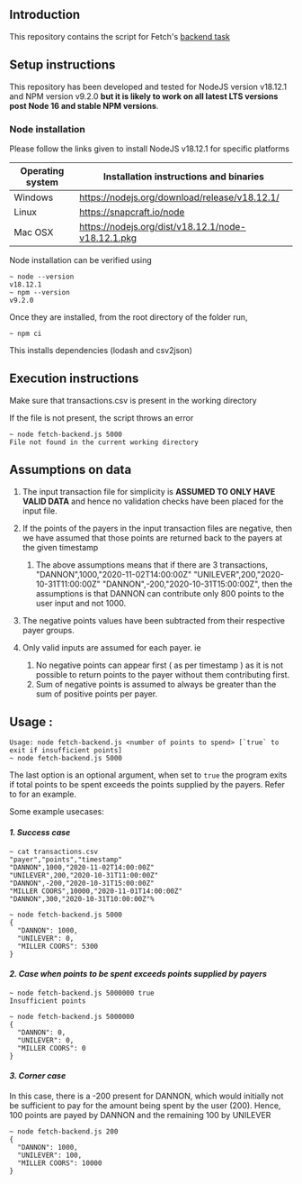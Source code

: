 
## Introduction

This repository contains the script for Fetch's  [backend task](https://docs.google.com/document/d/1Yn_xAonwLOINma3MquU5ag6KoNMkrH3uA-99pJvqaWs/edit)

## Setup instructions

This repository has been developed and tested for NodeJS version v18.12.1 and NPM version v9.2.0 **but it is likely to work on all latest LTS versions post Node 16 and stable NPM versions**. 

### Node installation


Please follow the links given to install NodeJS v18.12.1 for specific platforms

| Operating system      | Installation instructions and binaries |
| ----------- | ----------- |
| Windows      | https://nodejs.org/download/release/v18.12.1/       |
| Linux   |      https://snapcraft.io/node   |
| Mac OSX  |    https://nodejs.org/dist/v18.12.1/node-v18.12.1.pkg        |


Node installation can be verified using 

``` 
~ node --version 
v18.12.1
~ npm --version
v9.2.0
```

Once they are installed, from the root directory of the folder run, 

```
~ npm ci 
```

This installs dependencies (lodash and csv2json)

## Execution instructions

Make sure that transactions.csv is present in the working directory

If the file is not present, the script throws an error

```
~ node fetch-backend.js 5000
File not found in the current working directory
```

## Assumptions on data 

1. The input transaction file for simplicity is **ASSUMED TO ONLY HAVE VALID DATA** and hence no validation checks have been placed for the input file.
2. If the points of the payers in the input transaction files are negative, then we have assumed that those points are returned back to the payers at the given timestamp
    1. The above assumptions means that if there are 3 transactions, 
    "DANNON",1000,"2020-11-02T14:00:00Z"
    "UNILEVER",200,"2020-10-31T11:00:00Z"
    "DANNON",-200,"2020-10-31T15:00:00Z",
    then the assumptions is that DANNON can contribute only 800 points to the user input and not 1000. 

3. The negative points values have been subtracted from their respective payer groups.
4. Only valid inputs are assumed for each payer. ie
   1. No negative points can appear first ( as per timestamp ) as it is not possible to return points to the payer without them contributing first.
   2. Sum of negative points is assumed to always be greater than the sum of positive points per payer.
   


## Usage :

```
Usage: node fetch-backend.js <number of points to spend> [`true` to exit if insufficient points]
~ node fetch-backend.js 5000 
```

The last option is an optional argument, when set to `true` the program exits if total points to be spent exceeds the points supplied by the payers. Refer to 
for an example. 

Some example usecases: 

#### ***1. Success case***

```
~ cat transactions.csv
"payer","points","timestamp"
"DANNON",1000,"2020-11-02T14:00:00Z"
"UNILEVER",200,"2020-10-31T11:00:00Z"
"DANNON",-200,"2020-10-31T15:00:00Z"
"MILLER COORS",10000,"2020-11-01T14:00:00Z"
"DANNON",300,"2020-10-31T10:00:00Z"% 

~ node fetch-backend.js 5000
{
  "DANNON": 1000,
  "UNILEVER": 0,
  "MILLER COORS": 5300
}
```


#### ***2. Case when points to be spent exceeds points supplied by payers***
```
~ node fetch-backend.js 5000000 true
Insufficient points
```
```
~ node fetch-backend.js 5000000
{
  "DANNON": 0,
  "UNILEVER": 0,
  "MILLER COORS": 0
}
```

#### ***3. Corner case***

In this case, there is a -200 present for DANNON, which would initially not be sufficient to pay for the amount being spent by the user (200). Hence, 100 points are payed by DANNON and the remaining 100 by UNILEVER

```
~ node fetch-backend.js 200
{
  "DANNON": 1000,
  "UNILEVER": 100,
  "MILLER COORS": 10000
}
```












